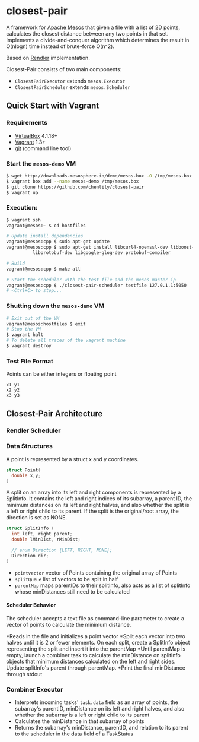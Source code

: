 # closest-pair

A framework for [Apache Mesos](http://mesos.apache.org/) that given a file with a list of 2D points, calculates the closest distance between any two points in that set. Implements a divide-and-conquer algorithm which determines the result in 
O(nlogn) time instead of brute-force O(n^2). 

Based on [Rendler](https://github.com/mesosphere/RENDLER) implementation. 

Closest-Pair consists of two main components:
* `ClosestPairExecutor` extends `mesos.Executor`
* `ClosestPairScheduler` extends `mesos.Scheduler` 

## Quick Start with Vagrant

### Requirements

- [VirtualBox](http://www.virtualbox.org/) 4.1.18+
- [Vagrant](http://www.vagrantup.com/) 1.3+
- [git](http://git-scm.com/downloads) (command line tool)

### Start the `mesos-demo` VM

```bash
$ wget http://downloads.mesosphere.io/demo/mesos.box -O /tmp/mesos.box
$ vagrant box add --name mesos-demo /tmp/mesos.box
$ git clone https://github.com/chenlily/closest-pair
$ vagrant up
```

### Execution:

```bash
$ vagrant ssh
vagrant@mesos:~ $ cd hostfiles

# Update install dependencies
vagrant@mesos:cpp $ sudo apt-get update
vagrant@mesos:cpp $ sudo apt-get install libcurl4-openssl-dev libboost-regex1.55-dev \
          libprotobuf-dev libgoogle-glog-dev protobuf-compiler

# Build
vagrant@mesos:cpp $ make all

# Start the scheduler with the test file and the mesos master ip
vagrant@mesos:cpp $ ./closest-pair-scheduler testfile 127.0.1.1:5050
# <Ctrl+C> to stop...
```

### Shutting down the `mesos-demo` VM

```bash
# Exit out of the VM
vagrant@mesos:hostfiles $ exit
# Stop the VM
$ vagrant halt
# To delete all traces of the vagrant machine
$ vagrant destroy
```

### Test File Format 
Points can be either integers or floating point
```
x1 y1
x2 y2
x3 y3 
```

## Closest-Pair Architecture

### Rendler Scheduler

### Data Structures

A point is represented by a struct x and y coordinates. 

```c++
struct Point(
  double x,y; 
)
```

A split on an array into its left and right components is represented by a SplitInfo. It contains the left and right indices of its subarray, a parent ID, the minimum distances on its left and right halves, and also whether the split is a left or right child to its parent. If the split is the original/root array, the direction is set as NONE. 

```c++
struct SplitInfo (
  int left, right parent; 
  double lMinDist, rMinDist; 

  // enum Direction {LEFT, RIGHT, NONE}; 
  Direction dir;   
)
```
* `pointvector` vector of Points containing the original array of Points
* `splitQueue` list of vectors to be split in half 
* `parentMap` maps parentIDs to their splitInfo, also acts as a list of splitInfo whose minDistances still need to be calculated

#### Scheduler Behavior

The scheduler accepts a text file as command-line parameter to create a vector of points to calculate the minimum distance. 

*Reads in the file and initializes a point vector
*Split each vector into two halves until it is 2 or fewer elements. On each split, create a SplitInfo object representing the split and insert it into the parentMap 
*Until parentMap is empty, launch a combiner task to calculate the minDistance on splitInfo objects that minimum distances calculated on the left and right sides. Update splitInfo's parent through parentMap. 
*Print the final minDistance through stdout

### Combiner Executor

- Interprets incoming tasks' `task.data` field as an array of points, the subarray's parentID, minDistance on its left and right halves, and also whether the subarray is a left or right child to its parent
- Calculates the minDistance in that subarray of points
- Returns the subarray's minDistance, parentID, and relation to its parent to the scheduler in the data field of a TaskStatus 



